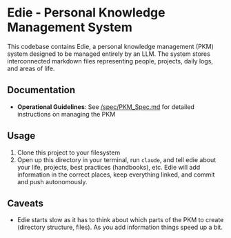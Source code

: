 # Edie - Personal Knowledge Management System

This codebase contains Edie, a personal knowledge management (PKM) system designed to be managed entirely by an LLM. The system stores interconnected markdown files representing people, projects, daily logs, and areas of life.

## Documentation

- **Operational Guidelines**: See [/spec/PKM_Spec.md](/spec/PKM_Spec.md) for detailed instructions on managing the PKM

## Usage

1. Clone this project to your filesystem
2. Open up this directory in your terminal, run `claude`, and tell edie about your life, projects, best practices (handbooks), etc. Edie will add information in the correct places, keep everything linked, and commit and push autonomously.

## Caveats

- Edie starts slow as it has to think about which parts of the PKM to create (directory structure, files). As you add information things speed up a bit.
